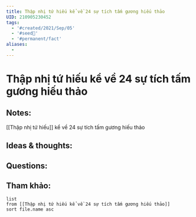 ```yaml
---
title: Thập nhị tứ hiếu kể về 24 sự tích tấm gương hiếu thảo
UID: 210905230452
tags:
  - '#created/2021/Sep/05'
  - '#seed🥜'
  - '#permanent/fact'
aliases:
  - 
---
```

# Thập nhị tứ hiếu kể về 24 sự tích tấm gương hiếu thảo

## Notes:
[[Thập nhị tứ hiếu]] kể về 24 sự tích tấm gương hiếu thảo

## Ideas & thoughts:

## Questions:


## Tham khảo:
```dataview
list
from [[Thập nhị tứ hiếu kể về 24 sự tích tấm gương hiếu thảo]]
sort file.name asc
```